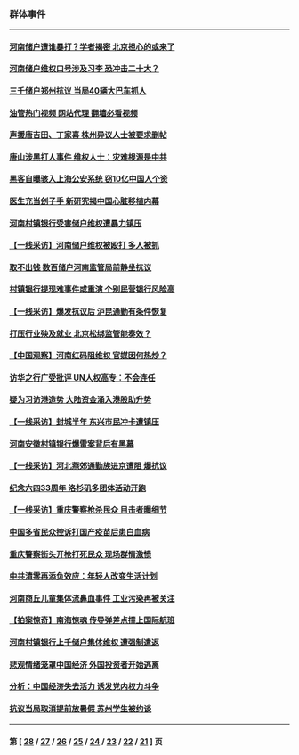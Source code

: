 ### 群体事件
---
#### [河南储户遭谁暴打？学者揭密 北京担心的或来了](../../pages/ncid279/n13779407.md?07131245) 
#### [河南储户维权口号涉及习李 恐冲击二十大？](../../pages/ncid279/n13778148.md?07131245) 
#### [三千储户郑州抗议 当局40辆大巴车抓人](../../pages/ncid279/n13777593.md?07131245) 
#### [油管热门视频 网站代理 翻墙必看视频](http://209.222.30.114:81/youtube.html?07131245)
#### [声援唐吉田、丁家喜 株州异议人士被要求删帖](../../pages/ncid279/n13775534.md?07131245) 
#### [唐山涉黑打人事件 维权人士：灾难根源是中共](../../pages/ncid279/n13773534.md?07131245) 
#### [黑客自曝骇入上海公安系统 窃10亿中国人个资](../../pages/ncid279/n13773395.md?07131245) 
#### [医生充当刽子手 新研究揭中国心脏移植内幕](../../pages/ncid279/n13772291.md?07131245) 
#### [河南村镇银行受害储户维权遭暴力镇压](../../pages/ncid279/n13770841.md?07131245) 
#### [【一线采访】河南储户维权被殴打 多人被抓](../../pages/ncid279/n13768629.md?07131245) 
#### [取不出钱 数百储户河南监管局前静坐抗议](../../pages/ncid279/n13767198.md?07131245) 
#### [村镇银行提现难事件或重演 个别民营银行风险高](../../pages/ncid279/n13764495.md?07131245) 
#### [【一线采访】爆发抗议后 沪昆通勤有条件恢复](../../pages/ncid279/n13763504.md?07131245) 
#### [打压行业殃及就业 北京松绑监管能奏效？](../../pages/ncid279/n13761130.md?07131245) 
#### [【中国观察】河南红码阻维权 官媒因何热炒？](../../pages/ncid279/n13760146.md?07131245) 
#### [访华之行广受批评 UN人权高专：不会连任](../../pages/ncid279/n13758655.md?07131245) 
#### [疑为习访港造势 大陆资金涌入港股助升势](../../pages/ncid279/n13756127.md?07131245) 
#### [【一线采访】封城半年 东兴市民冲卡遭镇压](../../pages/ncid279/n13754277.md?07131245) 
#### [河南安徽村镇银行爆雷案背后有黑幕](../../pages/ncid279/n13754230.md?07131245) 
#### [【一线采访】河北燕郊通勤族进京遭阻 爆抗议](../../pages/ncid279/n13749999.md?07131245) 
#### [纪念六四33周年 洛杉矶多团体活动开跑](../../pages/ncid279/n13749760.md?07131245) 
#### [【一线采访】重庆警察枪杀民众 目击者曝细节](../../pages/ncid279/n13749360.md?07131245) 
#### [中国多省民众控诉打国产疫苗后患白血病](../../pages/ncid279/n13748740.md?07131245) 
#### [重庆警察街头开枪打死民众 现场群情激愤](../../pages/ncid279/n13749070.md?07131245) 
#### [中共清零再添负效应：年轻人改变生活计划](../../pages/ncid279/n13748102.md?07131245) 
#### [河南商丘儿童集体流鼻血事件 工业污染再被关注](../../pages/ncid279/n13747065.md?07131245) 
#### [【拍案惊奇】南海惊魂 传导弹差点撞上国际航班](../../pages/ncid279/n13746784.md?07131245) 
#### [河南村镇银行上千储户集体维权 遭强制遣返](../../pages/ncid279/n13743906.md?07131245) 
#### [悲观情绪笼罩中国经济 外国投资者开始逃离](../../pages/ncid279/n13743825.md?07131245) 
#### [分析：中国经济失去活力 诱发党内权力斗争](../../pages/ncid279/n13740219.md?07131245) 
#### [抗议当局取消提前放暑假 苏州学生被约谈](../../pages/ncid279/n13738981.md?07131245) 

---
#### 第 [ [28](./28.md?07131245) / [27](./27.md?07131245) / [26](./26.md?07131245) / [25](./25.md?07131245) / [24](./24.md?07131245) / [23](./23.md?07131245) / [22](./22.md?07131245) / [21](./21.md?07131245) ] 页
